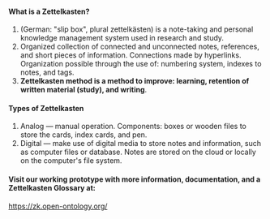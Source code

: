 <h4>What is a Zettelkasten?</h4>
<ol>
  <li>(German: "slip box", plural zettelkästen) is a note-taking and personal knowledge management system used in research and study.</li>
  <li>Organized collection of connected and unconnected notes, references, and short pieces of information. Connections made by hyperlinks. Organization possible through the use of: numbering system, indexes to notes, and tags.</li>
  <li><b>Zettelkasten method is a method to improve: learning, retention of written material (study), and writing</b>.</li>
</ol>
<h4>Types of Zettelkasten</h4>
<ol>
  <li>Analog — manual operation. Components: boxes or wooden files to store the cards, index cards, and pen.</li>
  <li>Digital — make use of digital media to store notes and information, such as computer files or database. Notes are stored on the cloud or locally on the computer's file system.</li>
</ol>
<h4>Visit our working prototype with more information, documentation, and a Zettelkasten Glossary at:</h4>
<a href="https://zk.open-ontology.org/" target="_blank">https://zk.open-ontology.org/</a>
